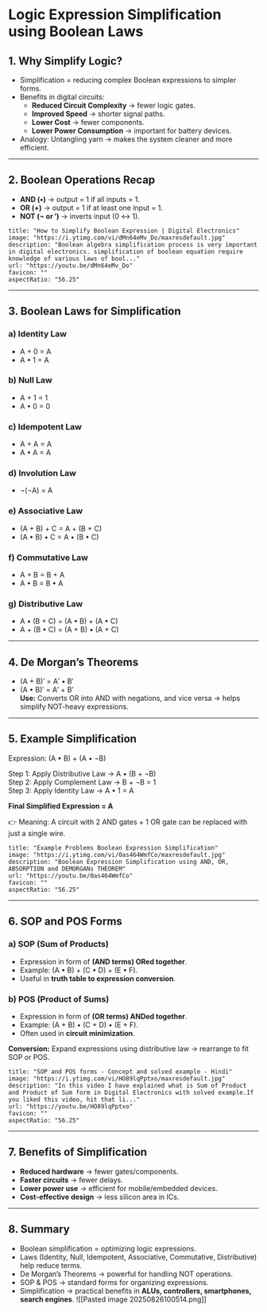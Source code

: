 # Logic Expression Simplification using Boolean Laws

## 1. Why Simplify Logic?

- Simplification = reducing complex Boolean expressions to simpler forms.
- Benefits in digital circuits:
    - **Reduced Circuit Complexity** → fewer logic gates.
    - **Improved Speed** → shorter signal paths.
    - **Lower Cost** → fewer components.
    - **Lower Power Consumption** → important for battery devices.
- Analogy: Untangling yarn → makes the system cleaner and more efficient.

---

## 2. Boolean Operations Recap

- **AND (•)** → output = 1 if all inputs = 1.
- **OR (+)** → output = 1 if at least one input = 1.
- **NOT (¬ or ′)** → inverts input (0 ↔ 1).
```embed
title: "How to Simplify Boolean Expression | Digital Electronics"
image: "https://i.ytimg.com/vi/dMn64eMv_Do/maxresdefault.jpg"
description: "Boolean algebra simplification process is very important in digital electronics. simplification of boolean equation require knowledge of various laws of bool..."
url: "https://youtu.be/dMn64eMv_Do"
favicon: ""
aspectRatio: "56.25"
```

---

## 3. Boolean Laws for Simplification

### a) Identity Law
- A + 0 = A
- A • 1 = A

### b) Null Law
- A + 1 = 1
- A • 0 = 0

### c) Idempotent Law
- A + A = A
- A • A = A

### d) Involution Law
- ¬(¬A) = A

### e) Associative Law
- (A + B) + C = A + (B + C)
- (A • B) • C = A • (B • C)

### f) Commutative Law
- A + B = B + A
- A • B = B • A

### g) Distributive Law
- A • (B + C) = (A • B) + (A • C)
- A + (B • C) = (A + B) • (A + C)

---

## 4. De Morgan’s Theorems
- (A + B)′ = A′ • B′
- (A • B)′ = A′ + B′  
    **Use:** Converts OR into AND with negations, and vice versa → helps simplify NOT-heavy expressions.

---

## 5. Example Simplification

Expression: (A • B) + (A • ¬B)

Step 1: Apply Distributive Law → A • (B + ¬B)  
Step 2: Apply Complement Law → B + ¬B = 1  
Step 3: Apply Identity Law → A • 1 = A

**Final Simplified Expression = A**

👉 Meaning: A circuit with 2 AND gates + 1 OR gate can be replaced with just a single wire.
```embed
title: "Example Problems Boolean Expression Simplification"
image: "https://i.ytimg.com/vi/0as464WmfCo/maxresdefault.jpg"
description: "Boolean Expression Simplification using AND, OR, ABSORPTION and DEMORGANs THEOREM"
url: "https://youtu.be/0as464WmfCo"
favicon: ""
aspectRatio: "56.25"
```

---

## 6. SOP and POS Forms

### a) SOP (Sum of Products)

- Expression in form of **(AND terms) ORed together**.
- Example: (A • B) + (C • D) + (E • F).
- Useful in **truth table to expression conversion**.

### b) POS (Product of Sums)

- Expression in form of **(OR terms) ANDed together**.
- Example: (A + B) • (C + D) • (E + F).
- Often used in **circuit minimization**.

**Conversion:** Expand expressions using distributive law → rearrange to fit SOP or POS.
```embed
title: "SOP and POS forms - Concept and solved example - Hindi"
image: "https://i.ytimg.com/vi/HO89lqPptxo/maxresdefault.jpg"
description: "In this video I have explained what is Sum of Product and Product of Sum form in Digital Electronics with solved example.If you liked this video, hit that li..."
url: "https://youtu.be/HO89lqPptxo"
favicon: ""
aspectRatio: "56.25"
```

---

## 7. Benefits of Simplification

- **Reduced hardware** → fewer gates/components.
- **Faster circuits** → fewer delays.
- **Lower power use** → efficient for mobile/embedded devices.
- **Cost-effective design** → less silicon area in ICs.

---

## 8. Summary

- Boolean simplification = optimizing logic expressions.
- Laws (Identity, Null, Idempotent, Associative, Commutative, Distributive) help reduce terms.
- De Morgan’s Theorems → powerful for handling NOT operations.
- SOP & POS → standard forms for organizing expressions.
- Simplification → practical benefits in **ALUs, controllers, smartphones, search engines**.
![[Pasted image 20250826100514.png]]